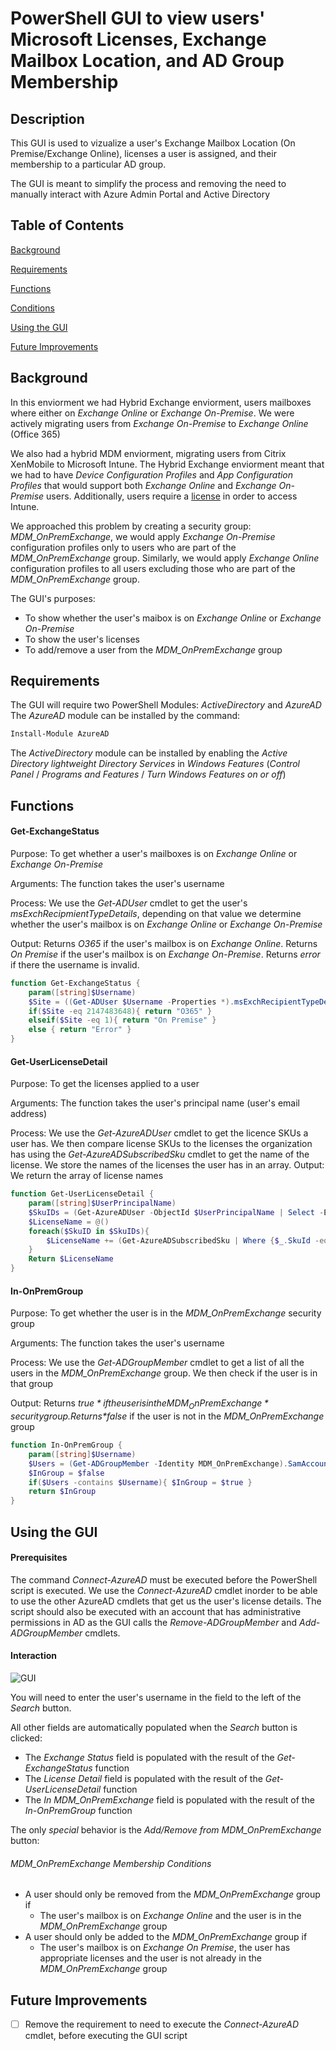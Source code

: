 # PowerShell GUI to view users' Microsoft Licenses, Exchange Mailbox Location, and AD Group Membership
## Description
This GUI is used to vizualize a user's Exchange Mailbox Location (On Premise/Exchange Online), licenses a user is assigned, and their membership to a particular AD group.

The GUI is meant to simplify the process and removing the need to manually interact with Azure Admin Portal and Active Directory

## Table of Contents
[Background](https://github.com/gricoj/PS-License-Intune-GUI#background)

[Requirements](https://github.com/gricoj/PS-License-Intune-GUI#requirements)

[Functions](https://github.com/gricoj/PS-License-Intune-GUI#functions)

[Conditions](https://github.com/gricoj/PS-License-Intune-GUI#conditions)

[Using the GUI](https://github.com/gricoj/PS-License-Intune-GUI#using-the-gui)

[Future Improvements](https://github.com/gricoj/PS-License-Intune-GUI#future-improvements)

## Background
In this enviorment we had Hybrid Exchange enviorment, users mailboxes where either on *Exchange Online* or *Exchange On-Premise*. We were actively migrating users from *Exchange On-Premise* to *Exchange Online* (Office 365)

We also had a hybrid MDM enviorment, migrating users from Citrix XenMobile to Microsoft Intune. The Hybrid Exchange enviorment meant that we had to have *Device Configuration Profiles* and *App Configuration Profiles* that would support both *Exchange Online* and *Exchange On-Premise* users. Additionally, users require a [license](https://docs.microsoft.com/en-us/intune/fundamentals/licenses) in order to access Intune.

We approached this problem by creating a security group: *MDM_OnPremExchange*, we would apply *Exchange On-Premise* configuration profiles only to users who are part of the *MDM_OnPremExchange* group. Similarly, we would apply *Exchange Online* configuration profiles to all users excluding those who are part of the *MDM_OnPremExchange* group.

The GUI's purposes:
- To show whether the user's maibox is on *Exchange Online*  or *Exchange On-Premise*
- To show the user's licenses
- To add/remove a user from the *MDM_OnPremExchange* group

## Requirements
The GUI will require two PowerShell Modules: *ActiveDirectory* and *AzureAD*
The *AzureAD* module can be installed by the command:
```powershell
Install-Module AzureAD
```
The *ActiveDirectory* module can be installed by enabling the *Active Directory lightweight Directory Services* in *Windows   Features* (*Control Panel* / *Programs and Features* / *Turn  Windows Features on or off*)

## Functions

#### Get-ExchangeStatus
Purpose: To get whether a user's mailboxes is on *Exchange Online* or *Exchange On-Premise*

Arguments: The function takes the user's username

Process: We use the *Get-ADUser* cmdlet to get the user's *msExchRecipmientTypeDetails*, depending on that value we determine whether the user's mailbox is on *Exchange Online* or *Exchange On-Premise*

Output: Returns *O365* if the user's mailbox is on *Exchange Online*. Returns *On Premise* if the user's mailbox is on *Exchange On-Premise*. Returns *error* if there the username is invalid.
```powershell
function Get-ExchangeStatus {
    param([string]$Username)
    $Site = ((Get-ADUser $Username -Properties *).msExchRecipientTypeDetails)
    if($Site -eq 2147483648){ return "O365" }
    elseif($Site -eq 1){ return "On Premise" }
    else { return "Error" }
}
```
#### Get-UserLicenseDetail
Purpose: To get the licenses applied to a user

Arguments: The function takes the user's principal name (user's email address)

Process: We use the *Get-AzureADUser* cmdlet to get the licence SKUs a user has. We then compare license SKUs to the licenses the organization has using the *Get-AzureADSubscribedSku* cmdlet to get the name of the license. We store the names of the licenses the user has in an array.
Output: We return the array of license names
```powershell
function Get-UserLicenseDetail {
    param([string]$UserPrincipalName)
    $SkuIDs = (Get-AzureADUser -ObjectId $UserPrincipalName | Select -ExpandProperty AssignedLicenses).SkuId
    $LicenseName = @()
    foreach($SkuID in $SkuIDs){
        $LicenseName += (Get-AzureADSubscribedSku | Where {$_.SkuId -eq $SkuID}).SkuPartNumber
    }
    Return $LicenseName
}
```
#### In-OnPremGroup
Purpose: To get whether the user is in the *MDM_OnPremExchange* security group

Arguments: The function takes the user's username

Process: We use the *Get-ADGroupMember* cmdlet to get a list of all the users in the *MDM_OnPremExchange* group. We then check if the user is in that group

Output: Returns *$true* if the user is in the MDM_OnPremExchange* security group. Returns *$false* if the user is not in the *MDM_OnPremExchange* group
```powershell
function In-OnPremGroup {
    param([string]$Username)
    $Users = (Get-ADGroupMember -Identity MDM_OnPremExchange).SamAccountName
    $InGroup = $false
    if($Users -contains $Username){ $InGroup = $true }
    return $InGroup
}
```

## Using the GUI
#### Prerequisites
The command *Connect-AzureAD* must be executed before the PowerShell script is executed. We use the *Connect-AzureAD* cmdlet inorder to be able to use the other AzureAD cmdlets that get us the user's license details. The script should also be executed with an account that has administrative permissions in AD as the GUI calls the *Remove-ADGroupMember* and *Add-ADGroupMember* cmdlets.

#### Interaction
![GUI](https://github.com/gricoj/PS-License-Intune-GUI/blob/master/GUI.png)

You will need to enter the user's username in the field to the left of the *Search* button.

All other fields are automatically populated when the *Search* button is clicked:
- The *Exchange Status* field is populated with the result of the *Get-ExchangeStatus* function
- The *License Detail* field is populated with the result of the *Get-UserLicenseDetail* function
- The *In MDM_OnPremExchange* field is populated with the result of the *In-OnPremGroup* function

The only *special* behavior is the *Add/Remove from MDM_OnPremExchange* button:

###### MDM_OnPremExchange Membership Conditions
- A user should only be removed from the *MDM_OnPremExchange* group if
    - The user's mailbox is on *Exchange Online* and the user is in the *MDM_OnPremExchange* group
- A user should only be added to the *MDM_OnPremExchange* group if
    - The user's mailbox is on *Exchange On Premise*, the user has appropriate licenses and the user is not already in the *MDM_OnPremExchange* group
    
## Future Improvements
- [ ] Remove the requirement to need to execute the *Connect-AzureAD* cmdlet, before executing the GUI script
